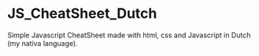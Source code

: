 # JS_CheatSheet_Dutch
Simple Javascript CheatSheet made with html, css and Javascript in Dutch (my nativa language).
